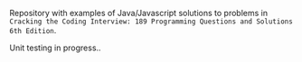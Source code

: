 Repository with examples of Java/Javascript solutions to problems in `Cracking the Coding Interview: 189 Programming Questions and Solutions 6th Edition`.

Unit testing in progress..
